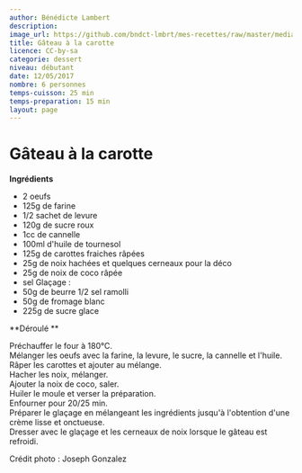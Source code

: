 ```yaml
---
author: Bénédicte Lambert
description: 
image_url: https://github.com/bndct-lmbrt/mes-recettes/raw/master/medias/gateau-carottes.jpg
title: Gâteau à la carotte
licence: CC-by-sa
categorie: dessert
niveau: débutant
date: 12/05/2017
nombre: 6 personnes
temps-cuisson: 25 min
temps-preparation: 15 min
layout: page
---
```

# Gâteau à la carotte

**Ingrédients**  

* 2 oeufs
* 125g de farine
* 1/2 sachet de levure
* 120g de sucre roux
* 1cc de cannelle
* 100ml d'huile de tournesol
* 125g de carottes fraiches râpées
* 25g de noix hachées et quelques cerneaux pour la déco
* 25g de noix de coco râpée
* sel
Glaçage :
* 50g de beurre 1/2 sel ramolli
* 50g de fromage blanc
* 225g de sucre glace

**Déroulé **  

Préchauffer le four à 180°C.  
Mélanger les oeufs avec la farine, la levure, le sucre, la cannelle et l'huile.  
Râper les carottes et ajouter au mélange.  
Hacher les noix, mélanger.  
Ajouter la noix de coco, saler.  
Huiler le moule et verser la préparation.  
Enfourner pour 20/25 min.  
Préparer le glaçage en mélangeant les ingrédients jusqu'à l'obtention d'une crème lisse et onctueuse.  
Dresser avec le glaçage et les cerneaux de noix lorsque le gâteau est refroidi.  


Crédit photo : Joseph Gonzalez

